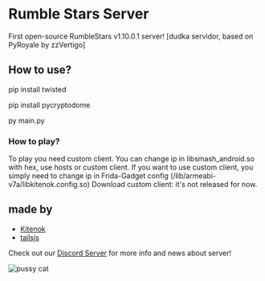 # Rumble Stars Server
First open-source RumbleStars v1.10.0.1 server! [dudka servidor, based on PyRoyale by zzVertigo]<br>

## How to use?
pip install twisted

pip install pycryptodome

py main.py

### How to play?
To play you need custom client. You can change ip in libsmash_android.so with hex, use hosts or custom client. If you want to use custom client, you simply need to change ip in Frida-Gadget config (/lib/armeabi-v7a/libkitenok.config.so)
Download custom client: it's not released for now.

## made by

* [Kitenok](https://github.com/kitenok228)
* [tailsjs](https://github.com/tailsjs)

Check out our [Discord Server](https://discord.gg/uV46YKbU5R) for more info and news about server!

![pussy cat](https://github.com/SnusDevTeam/RumbleStars-Server/raw/main/cat.png)
